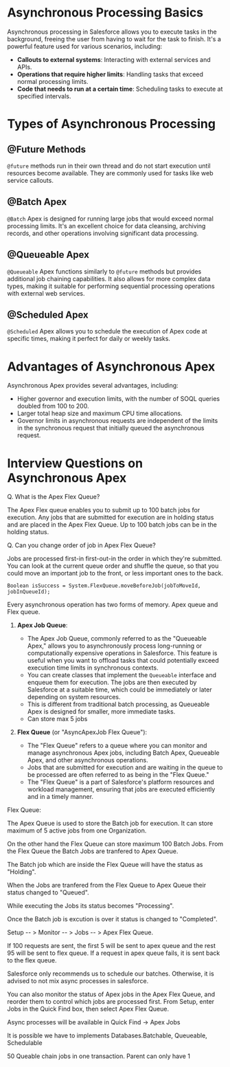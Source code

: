 # Asynchronous Processing Basics

Asynchronous processing in Salesforce allows you to execute tasks in the background, freeing the user from having to wait for the task to finish. It's a powerful feature used for various scenarios, including:

- **Callouts to external systems**: Interacting with external services and APIs.
- **Operations that require higher limits**: Handling tasks that exceed normal processing limits.
- **Code that needs to run at a certain time**: Scheduling tasks to execute at specified intervals.

# Types of Asynchronous Processing

## @Future Methods

`@future` methods run in their own thread and do not start execution until resources become available. They are commonly used for tasks like web service callouts.

## @Batch Apex

`@Batch` Apex is designed for running large jobs that would exceed normal processing limits. It's an excellent choice for data cleansing, archiving records, and other operations involving significant data processing.

## @Queueable Apex

`@Queueable` Apex functions similarly to `@future` methods but provides additional job chaining capabilities. It also allows for more complex data types, making it suitable for performing sequential processing operations with external web services.

## @Scheduled Apex

`@Scheduled` Apex allows you to schedule the execution of Apex code at specific times, making it perfect for daily or weekly tasks.

# Advantages of Asynchronous Apex

Asynchronous Apex provides several advantages, including:

- Higher governor and execution limits, with the number of SOQL queries doubled from 100 to 200.
- Larger total heap size and maximum CPU time allocations.
- Governor limits in asynchronous requests are independent of the limits in the synchronous request that initially queued the asynchronous request.


# Interview Questions on Asynchronous Apex

Q. What is the Apex Flex Queue?

The Apex Flex queue enables you to submit up to 100 batch jobs for execution. Any jobs that are submitted for execution are in holding status and are placed in the Apex Flex Queue. Up to 100 batch jobs can be in the holding status.

Q. Can you change order of job in Apex Flex Queue?

Jobs are processed first-in first-out-in the order in which they're submitted. You can look at the current queue order and shuffle the queue, so that you could move an important job to the front, or less important ones to the back.
```apex
Boolean isSuccess = System.FlexQueue.moveBeforeJob(jobToMoveId, jobInQueueId);
```


Every asynchronous operation has two forms of memory. Apex queue and Flex queue. 

1. **Apex Job Queue**:
   - The Apex Job Queue, commonly referred to as the "Queueable Apex," allows you to asynchronously process long-running or computationally expensive operations in Salesforce. This feature is useful when you want to offload tasks that could potentially exceed execution time limits in synchronous contexts.
   - You can create classes that implement the `Queueable` interface and enqueue them for execution. The jobs are then executed by Salesforce at a suitable time, which could be immediately or later depending on system resources.
   - This is different from traditional batch processing, as Queueable Apex is designed for smaller, more immediate tasks.
   - Can store max 5 jobs

2. **Flex Queue** (or "AsyncApexJob Flex Queue"):
   - The "Flex Queue" refers to a queue where you can monitor and manage asynchronous Apex jobs, including Batch Apex, Queueable Apex, and other asynchronous operations.
   - Jobs that are submitted for execution and are waiting in the queue to be processed are often referred to as being in the "Flex Queue."
   - The "Flex Queue" is a part of Salesforce's platform resources and workload management, ensuring that jobs are executed efficiently and in a timely manner.

Flex Queue:

The Apex Queue is used to store the Batch job for execution. It can store maximum of 5 active jobs from one Organization.

On the other hand the Flex Queue can store maximum 100 Batch Jobs. From the Flex Queue the Batch Jobs are tranfered to Apex Queue.

The Batch job which are inside the Flex Queue will have the status as "Holding".

When the Jobs are tranfered from the Flex Queue to Apex Queue their status changed to "Queued".

While executing the Jobs its status becomes "Processing".

Once the Batch job is excution is over it status is changed to "Completed".

Setup -- > Monitor -- > Jobs -- > Apex Flex Queue.

If 100 requests are sent, the first 5 will be sent to apex queue and the rest 95 will be sent to flex queue. If a request in apex queue fails, it is sent back to the flex queue. 


Salesforce only recommends us to schedule our batches. Otherwise, it is advised to not mix async processes in salesforce.

You can also monitor the status of Apex jobs in the Apex Flex Queue, and reorder them to control which jobs are processed first. From Setup, enter Jobs in the Quick Find box, then select Apex Flex Queue.

Async processes will be available in Quick Find → Apex Jobs


It is possible we have to implements Databases.Batchable<sObject>, Queueable, Schedulable



50 Queable chain jobs in one transaction. Parent can only have 1 
